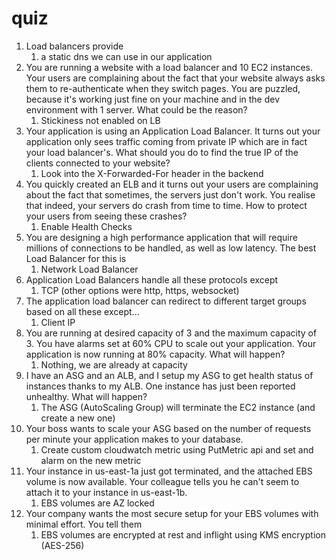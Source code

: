 # quiz

1. Load balancers provide
   1. a static dns we can use in our application
2. You are running a website with a load balancer and 10 EC2 instances. Your users are complaining about the fact that your website always asks them to re-authenticate when they switch pages. You are puzzled, because it's working just fine on your machine and in the dev environment with 1 server. What could be the reason?
   1. Stickiness not enabled on LB
3. Your application is using an Application Load Balancer. It turns out your application only sees traffic coming from private IP which are in fact your load balancer's. What should you do to find the true IP of the clients connected to your website?
   1. Look into the X-Forwarded-For header in the backend
4. You quickly created an ELB and it turns out your users are complaining about the fact that sometimes, the servers just don't work. You realise that indeed, your servers do crash from time to time. How to protect your users from seeing these crashes?
   1. Enable Health Checks
5. You are designing a high performance application that will require millions of connections to be handled, as well as low latency. The best Load Balancer for this is
   1. Network Load Balancer
6. Application Load Balancers handle all these protocols except
   1. TCP (other options were http, https, websocket)
7. The application load balancer can redirect to different target groups based on all these except...
   1.  Client IP
8. You are running at desired capacity of 3 and the maximum capacity of 3. You have alarms set at 60% CPU to scale out your application. Your application is now running at 80% capacity. What will happen?
   1. Nothing, we are already at capacity
9. I have an ASG and an ALB, and I setup my ASG to get health status of instances thanks to my ALB. One instance has just been reported unhealthy. What will happen?
   1. The ASG (AutoScaling Group) will terminate the EC2 instance (and create a new one)
10. Your boss wants to scale your ASG based on the number of requests per minute your application makes to your database.
    1. Create custom cloudwatch metric using PutMetric api and set and alarm on the new metric
11. Your instance in us-east-1a just got terminated, and the attached EBS volume is now available. Your colleague tells you he can't seem to attach it to your instance in us-east-1b.
    1. EBS volumes are AZ locked
12. Your company wants the most secure setup for your EBS volumes with minimal effort. You tell them
    1. EBS volumes are encrypted at rest and inflight using KMS encryption (AES-256)
